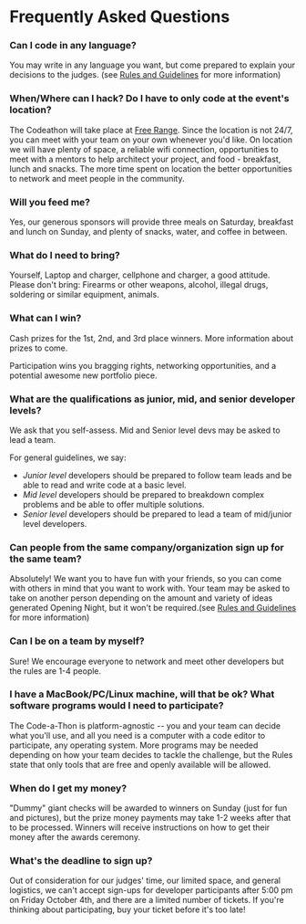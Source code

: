 # Frequently Asked Questions

### Can I code in any language?
You may write in any language you want, but come prepared to explain your decisions to the judges. (see [Rules and Guidelines](rules-guidelines.md) for more information)

### When/Where can I hack? Do I have to only code at the event's location?
The Codeathon will take place at [Free Range](https://freerangespaces.com/). Since the location is not 24/7, you can meet with your team on your own whenever you'd like. On location we will have plenty of space, a reliable wifi connection, opportunities to meet with a mentors to help architect your project, and food - breakfast, lunch and snacks. The more time spent on location the better opportunities to network and meet people in the community.

### Will you feed me?
Yes, our generous sponsors will provide three meals on Saturday, breakfast and lunch on Sunday, and plenty of snacks, water, and coffee in between.

### What do I need to bring?
Yourself, Laptop and charger, cellphone and charger, a good attitude.
Please don't bring: Firearms or other weapons, alcohol, illegal drugs, soldering or similar equipment, animals.

### What can I win?
Cash prizes for the 1st, 2nd, and 3rd place winners. More information about prizes to come.

Participation wins you bragging rights, networking opportunities, and a potential awesome new portfolio piece.

### What are the qualifications as junior, mid, and senior developer levels?
We ask that you self-assess. Mid and Senior level devs may be asked to lead a team.

For general guidelines, we say:
- _Junior level_ developers should be prepared to follow team leads and be able to read and write code at a basic level.
- _Mid level_ developers should be prepared to breakdown complex problems and be able to offer multiple solutions.
- _Senior level_ developers should be prepared to lead a team of mid/junior level developers.

### Can people from the same company/organization sign up for the same team?
Absolutely! We want you to have fun with your friends, so you can come with others in mind that you want to work with. Your team may be asked to take on another person depending on the amount and variety of ideas generated Opening Night, but it won't be required.(see [Rules and Guidelines](rules-guidelines.md) for more information)

### Can I be on a team by myself?
Sure! We encourage everyone to network and meet other developers but the rules are 1-4 people.

### I have a MacBook/PC/Linux machine, will that be ok? What software programs would I need to participate?
The Code-a-Thon is platform-agnostic -- you and your team can decide what you'll use, and all you need is a computer with a code editor to participate, any operating system. More programs may be needed depending on how your team decides to tackle the challenge, but the Rules state that only tools that are free and openly available will be allowed.

### When do I get my money?
"Dummy" giant checks will be awarded to winners on Sunday (just for fun and pictures), but the prize money payments may take 1-2 weeks after that to be processed. Winners will receive instructions on how to get their money after the awards ceremony.

### What's the deadline to sign up?
Out of consideration for our judges' time, our limited space, and general logistics, we can't accept sign-ups for developer participants after 5:00 pm on Friday October 4th, and there are a limited number of tickets. If you're thinking about participating, buy your ticket before it's too late!
